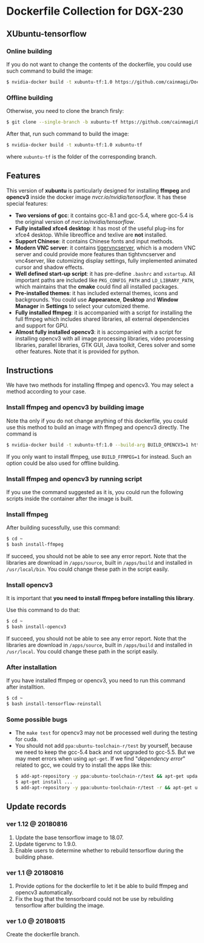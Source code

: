 # Dockerfile Collection for DGX-230

## XUbuntu-tensorflow

### Online building

If you do not want to change the contents of the dockerfile, you could use such command to build the image:

```Bash
$ nvidia-docker build -t xubuntu-tf:1.0 https://github.com/cainmagi/Dockerfiles.git#xubuntu-tf
```

### Offline building

Otherwise, you need to clone the branch firsly:

```Bash
$ git clone --single-branch -b xubuntu-tf https://github.com/cainmagi/Dockerfiles.git xubuntu-tf
```

After that, run such command to build the image:

```Bash
$ nvidia-docker build -t xubuntu-tf:1.0 xubuntu-tf
```

where `xubuntu-tf` is the folder of the corresponding branch.

## Features

This version of **xubuntu** is particularly designed for installing **ffmpeg** and **opencv3** inside the docker image *nvcr.io/nvidia/tensorflow*. It has these special features:

* **Two versions of gcc**: it contains gcc-8.1 and gcc-5.4, where gcc-5.4 is the original version of *nvcr.io/nvidia/tensorflow*.
* **Fully installed xfce4 desktop**: it has most of the useful plug-ins for xfce4 desktop. While libreoffice and texlive are **not** installed.
* **Support Chinese**: it contains Chinese fonts and input methods.
* **Modern VNC server**: it contains [tigervncserver][tigervnc], which is a modern VNC server and could provide more features than tightvncserver and vnc4server, like cutomizing display settings, fully implemented animated cursor and shadow effects.
* **Well defined start-up script**: it has pre-define `.bashrc` and `xstartup`. All important paths are included like `PKG_CONFIG_PATH` and `LD_LIBRARY_PATH`, which maintains that the **cmake** could find all installed packages.
* **Pre-installed themes**: it has included external themes, icons and backgrounds. You could use **Appearance**, **Desktop** and **Window Manager** in **Settings** to select your cutomized theme.
* **Fully installed ffmpeg**: it is accompanied with a script for installing the full ffmpeg which includes shared libraries, all external dependencies and support for GPU.
* **Almost fully installed opencv3**: it is accompanied with a script for installing opencv3 with all image processing libraries, video processing libraries, parallel libraries, GTK GUI, Java toolkit, Ceres solver and some other features. Note that it is provided for python.

## Instructions

We have two methods for installing ffmpeg and opencv3. You may select a method according to your case.

### Install ffmpeg and opencv3 by building image

Note tha only if you do not change anything of this dockerfile, you could use this method to build an image with ffmpeg and opencv3 directly. The command is

```Bash
$ nvidia-docker build -t xubuntu-tf:1.0 --build-arg BUILD_OPENCV3=1 https://github.com/cainmagi/Dockerfiles.git#xubuntu-tf
```

If you only want to install ffmpeg, use `BUILD_FFMPEG=1` for instead. Such an option could be also used for offline building.

### Install ffmpeg and opencv3 by running script

If you use the command suggested as it is, you could run the following scripts inside the container after the image is built.

### Install ffmpeg

After building sucessfully, use this command:

```Bash
$ cd ~
$ bash install-ffmpeg
```

If succeed, you should not be able to see any error report. Note that the libraries are download in `/apps/source`, built in `/apps/build` and installed in `/usr/local/bin`. You could change these path in the script easily.

### Install opencv3

It is important that **you need to install ffmpeg before installing this library**.

Use this command to do that:

```Bash
$ cd ~
$ bash install-opencv3
```

If succeed, you should not be able to see any error report. Note that the libraries are download in `/apps/source`, built in `/apps/build` and installed in `/usr/local`. You could change these path in the script easily.

### After installation

If you have installed ffmpeg or opencv3, you need to run this command after installtion.

```Bash
$ cd ~
$ bash install-tensorflow-reinstall
```

### Some possible bugs

* The `make test` for opencv3 may not be processed well during the testing for cuda.
* You should not add `ppa:ubuntu-toolchain-r/test` by yourself, because we need to keep the gcc-5.4 back and not upgraded to gcc-5.5. But we may meet errors when using `apt-get`. If we find "*dependency error*" related to gcc, we could try to install the apps like this:
    ```Bash
    $ add-apt-repository -y ppa:ubuntu-toolchain-r/test && apt-get update -y 
    $ apt-get install ...
    $ add-apt-repository -y ppa:ubuntu-toolchain-r/test -r && apt-get update -y 
    ```
   
## Update records

### ver 1.12 @ 20180816

1. Update the base tensorflow image to 18.07.
2. Update tigervnc to 1.9.0.
3. Enable users to determine whether to rebuild tensorflow during the building phase.

### ver 1.1 @ 20180816

1. Provide options for the dockerfile to let it be able to build ffmpeg and opencv3 automatically.
2. Fix the bug that the tensorboard could not be use by rebuilding tensorflow after building the image.

### ver 1.0 @ 20180815

Create the dockerfile branch.

[tigervnc]:https://github.com/TigerVNC/tigervnc "TigerVNC"